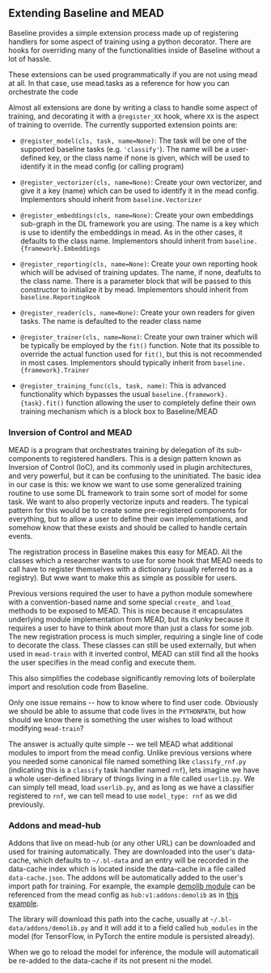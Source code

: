 ## Extending Baseline and MEAD

Baseline provides a simple extension process made up of registering handlers for some aspect of training using a python decorator.  There are hooks for overriding many of the functionalities inside of Baseline without a lot of hassle.

These extensions can be used programmatically if you are not using mead at all.  In that case, use mead.tasks as a reference for how you can orchestrate the code

Almost all extensions are done by writing a class to handle some aspect of training, and decorating it with a `@register_XX` hook, where `XX` is the aspect of training to override.  The currently supported extension points are:

- `@register_model(cls, task, name=None)`: The task will be one of the supported baseline tasks (e.g. `'classify'`).  The name will be a user-defined key, or the class name if none is given, which will be used to identify it in the mead config (or calling program)

- `@register_vectorizer(cls, name=None)`: Create your own vectorizer, and give it a key (name) which can be used to identify it in the mead config.  Implementors should inherit from `baseline.Vectorizer`

- `@register_embeddings(cls, name=None)`: Create your own embeddings sub-graph in the DL framework you are using.  The name is a key which is use to identify the embeddings in mead.  As in the other cases, it defaults to the class name.  Implementors should inherit from `baseline.{framework}.Embeddings`

- `@register_reporting(cls, name=None)`: Create your own reporting hook which will be advised of training updates. The name, if none, deafults to the class name.  There is a parameter block that will be passed to this constructor to initialize it by mead.  Implementors should inherit from `baseline.ReportingHook`

- `@register_reader(cls, name=None)`: Create your own readers for given tasks.  The name is defaulted to the reader class name

- `@register_trainer(cls, name=None)`: Create your own trainer which will be typically be employed by the `fit()` function.  Note that its possible to override the actual function used for `fit()`, but this is not recommended in most cases.  Implementors should typically inherit from `baseline.{framework}.Trainer` 

- `@register_training_func(cls, task, name)`: This is advanced functionality which bypasses the usual `baseline.{framework}.{task}.fit()` function allowing the user to completely define their own training mechanism which is a block box to Baseline/MEAD

### Inversion of Control and MEAD

MEAD is a program that orchestrates training by delegation of its sub-components to registered handlers.  This is a design pattern known as Inversion of Control (IoC), and its commonly used in plugin architectures, and very powerful, but it can be confusing to the uninitiated.  The basic idea in our case is this:  we know we want to use some generalized training routine to use some DL framework to train some sort of model for some task.  We want to also properly vectorize inputs and readers.  The typical pattern for this would be to create some pre-registered components for everything, but to allow a user to define their own implementations, and somehow know that these exists and should be called to handle certain events.

The registration process in Baseline makes this easy for MEAD.  All the classes which a researcher wants to use for some hook that MEAD needs to call have to register themselves with a dictionary (usually referred to as a registry).  But wwe want to make this as simple as possible for users.

Previous versions required the user to have a python module somewhere with a convention-based name and some special `create_` and `load_` methods to be exposed to MEAD.  This is nice because it encapsulates underlying module implementation from MEAD, but its clunky because it requires a user to have to think about more than just a class for some job.  The new registration process is much simpler, requiring a single line of code to decorate the class.  These classes can still be used externally, but when used in `mead-train` with it inverted control, MEAD can still find all the hooks the user specifies in the mead config and execute them.

This also simplifies the codebase significantly removing lots of boilerplate import and resolution code from Baseline.

Only one issue remains -- how to know where to find user code.  Obviously we should be able to assume that code lives in the `PYTHONPATH`, but how should we know there is something the user wishes to load without modifying `mead-train`?

The answer is actually quite simple -- we tell MEAD what additional modules to import from the mead config.  Unlike previous versions where you needed some canonical file named something like `classify_rnf.py` (indicating this is a `classify` task handler named `rnf`), lets imagine we have a whole user-defined library of things living in a file called `userlib.py`.  We can simply tell mead, load `userlib.py`, and as long as we have a classifier registered to `rnf`, we can tell mead to use `model_type: rnf` as we did previously.

### Addons and mead-hub

Addons that live on mead-hub (or any other URL) can be downloaded and used for training automatically.  They are downloaded
into the user's data-cache, which defaults to `~/.bl-data` and an entry will be recorded in the data-cache index which
is located inside the data-cache in a file called `data-cache.json`.  The addons will be automatically added to the user's
import path for training.  For example, the example [demolib module](https://github.com/mead-ml/hub/blob/master/v1/addons/demolib.py)
can be referenced from the mead config as `hub:v1:addons:demolib` as in [this example](../mead/config/sst2-demolib.yml).

The library will download this path into the cache, usually at `~/.bl-data/addons/demolib.py` and it will add it to a field called `hub_modules`
in the model (for TensorFlow, in PyTorch the entire module is persisted already). 

When we go to reload the model for inference, the module will automaticall be re-added to the data-cache if its not present ni the model.

